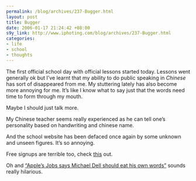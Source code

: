 ```yaml
--- 
permalink: /blog/archives/237-Bugger.html
layout: post
title: Bugger
date: 2006-01-17 21:24:42 +08:00
s9y_link: http://www.iphoting.com/blog/archives/237-Bugger.html
categories: 
- life
- school
- thoughts
---
```

<p class="whiteline"><p>The first official school day with official lessons started today. Lessons went generally ok but I&#8217;ve learnt that my ability to do public speaking in <em>Chinese</em> has sort of disappeared from me. My stuttering lately has also become more annoying for me. It&#8217;s like I know what to say just that the words need time to form through my mouth.</p>
</p><p class="whiteline"><p>Maybe I should just talk more.</p>
</p><p class="whiteline"><p>My Chinese teacher seems really experienced as he can tell one&#8217;s personality based on handwriting and chinese name.</p>
</p><p class="whiteline"><p>And the school website has been defaced once again by some unknown and unseen figures. It&#8217;s so annoying.</p>
</p><p class="whiteline"><p>Free signups are terrible too, check <a onclick="_gaq.push(['_trackPageview', '/extlink/www.bugmenot.com/']);"  href="http://www.bugmenot.com/">this</a> out.</p>
</p><p class="break"><p>Oh and <a onclick="_gaq.push(['_trackPageview', '/extlink/www.appleinsider.com/article.php?id=1471']);"  href="http://www.appleinsider.com/article.php?id=1471">&#8220;Apple&#8217;s Jobs says Michael Dell should eat his own words&#8221;</a> sounds really hilarious.</p></p>
